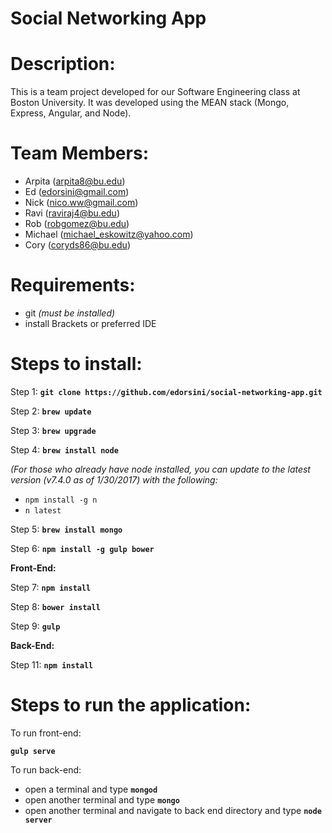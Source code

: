# Social Networking App

# Description:
This is a team project developed for our Software Engineering class at Boston University.  It was developed using the MEAN stack (Mongo, Express, Angular, and Node).

# Team Members:

* Arpita (arpita8@bu.edu)
* Ed (edorsini@gmail.com)
* Nick (nico.ww@gmail.com)
* Ravi (raviraj4@bu.edu)
* Rob (robgomez@bu.edu)
* Michael (michael_eskowitz@yahoo.com)
* Cory (coryds86@bu.edu)

# Requirements:

- git _(must be installed)_
- install Brackets or preferred IDE

# Steps to install: 

Step 1: **`git clone https://github.com/edorsini/social-networking-app.git`**

Step 2: **`brew update`**

Step 3: **`brew upgrade`**

Step 4: **`brew install node`**

_(For those who already have node installed, you can update to the latest version (v7.4.0 as of 1/30/2017) with the following:_
* `npm install -g n` 
* `n latest`


Step 5: **`brew install mongo`**

Step 6: **`npm install -g gulp bower`**

**Front-End:**

Step 7: **`npm install`**

Step 8: **`bower install`**

Step 9: **`gulp`**

**Back-End:**

Step 11: **`npm install`**

# Steps to run the application:

To run front-end:

**`gulp serve`**

To run back-end:

- open a terminal and type **`mongod`**
- open another terminal and type **`mongo`**
- open another terminal and navigate to back end directory and type **`node server`**
